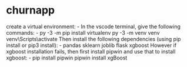 # churnapp
create a virtual environment: -
In the vscode terminal, give the following commands: - 
  py -3 -m pip install virtualenv
  py -3 -m venv venv
  venv\Scripts\activate
Then install the following dependencies (using pip install or pip3 install): - 
  pandas
  sklearn
  joblib
  flask
  xgboost
However if xgboost installation fails, then first install pipwin and use that to install xgboost: -
  pip install pipwin
  pipwin install xgBoost
